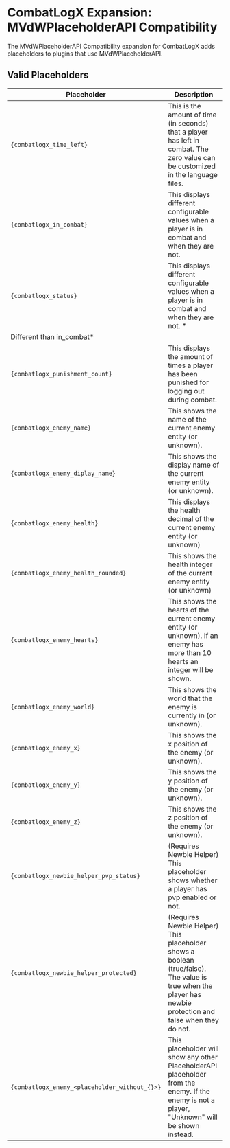 # CombatLogX Expansion: MVdWPlaceholderAPI Compatibility

The MVdWPlaceholderAPI Compatibility expansion for CombatLogX adds placeholders to plugins that use MVdWPlaceholderAPI.

## Valid Placeholders

| Placeholder | Description |
| ----------- | ----------- |
| `{combatlogx_time_left}` | This is the amount of time (in seconds) that a player has left in combat. The zero value can be customized in the language files. |
| `{combatlogx_in_combat}` | This displays different configurable values when a player is in combat and when they are not. |
| `{combatlogx_status}` | This displays different configurable values when a player is in combat and when they are not. *
Different than in_combat* |
| `{combatlogx_punishment_count}` | This displays the amount of times a player has been punished for logging out during combat. |
| `{combatlogx_enemy_name}` | This shows the name of the current enemy entity (or unknown). |
| `{combatlogx_enemy_diplay_name}` | This shows the display name of the current enemy entity (or unknown). |
| `{combatlogx_enemy_health}` | This displays the health decimal of the current enemy entity (or unknown) |
| `{combatlogx_enemy_health_rounded}` | This shows the health integer of the current enemy entity (or unknown) |
| `{combatlogx_enemy_hearts}` | This shows the hearts of the current enemy entity (or unknown). If an enemy has more than 10 hearts an integer will be shown. |
| `{combatlogx_enemy_world}` | This shows the world that the enemy is currently in (or unknown). |
| `{combatlogx_enemy_x}` | This shows the x position of the enemy (or unknown). |
| `{combatlogx_enemy_y}` | This shows the y position of the enemy (or unknown). |
| `{combatlogx_enemy_z}` | This shows the z position of the enemy (or unknown). |
| `{combatlogx_newbie_helper_pvp_status}` | (Requires Newbie Helper) This placeholder shows whether a player has pvp enabled or not. |
| `{combatlogx_newbie_helper_protected}` | (Requires Newbie Helper) This placeholder shows a boolean (true/false). The value is true when the player has newbie protection and false when they do not. |
| `{combatlogx_enemy_<placeholder_without_{}>}` | This placeholder will show any other PlaceholderAPI placeholder from the enemy. If the enemy is not a player, "Unknown" will be shown instead. |
